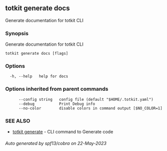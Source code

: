 ## totkit generate docs

Generate documentation for totkit CLI

### Synopsis

Generate documentation for totkit CLI

```
totkit generate docs [flags]
```

### Options

```
  -h, --help   help for docs
```

### Options inherited from parent commands

```
      --config string   config file (default "$HOME/.totkit.yaml")
      --debug           Print Debug info
      --no-color        disable colors in command output [$NO_COLOR=1]
```

### SEE ALSO

* [totkit generate](totkit_generate.md)	 - CLI command to Generate code

###### Auto generated by spf13/cobra on 22-May-2023

